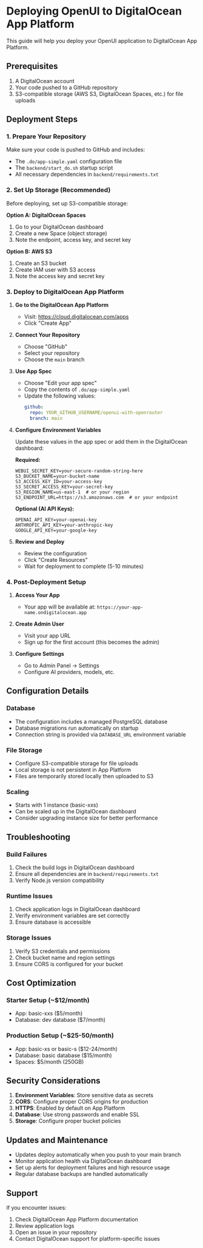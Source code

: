 # Deploying OpenUI to DigitalOcean App Platform

This guide will help you deploy your OpenUI application to DigitalOcean App Platform.

## Prerequisites

1. A DigitalOcean account
2. Your code pushed to a GitHub repository
3. S3-compatible storage (AWS S3, DigitalOcean Spaces, etc.) for file uploads

## Deployment Steps

### 1. Prepare Your Repository

Make sure your code is pushed to GitHub and includes:
- The `.do/app-simple.yaml` configuration file
- The `backend/start_do.sh` startup script
- All necessary dependencies in `backend/requirements.txt`

### 2. Set Up Storage (Recommended)

Before deploying, set up S3-compatible storage:

**Option A: DigitalOcean Spaces**
1. Go to your DigitalOcean dashboard
2. Create a new Space (object storage)
3. Note the endpoint, access key, and secret key

**Option B: AWS S3**
1. Create an S3 bucket
2. Create IAM user with S3 access
3. Note the access key and secret key

### 3. Deploy to DigitalOcean App Platform

1. **Go to the DigitalOcean App Platform**
   - Visit: https://cloud.digitalocean.com/apps
   - Click "Create App"

2. **Connect Your Repository**
   - Choose "GitHub"
   - Select your repository
   - Choose the `main` branch

3. **Use App Spec**
   - Choose "Edit your app spec"
   - Copy the contents of `.do/app-simple.yaml`
   - Update the following values:
     ```yaml
     github:
       repo: YOUR_GITHUB_USERNAME/openui-with-openrouter
       branch: main
     ```

4. **Configure Environment Variables**
   
   Update these values in the app spec or add them in the DigitalOcean dashboard:

   **Required:**
   ```
   WEBUI_SECRET_KEY=your-secure-random-string-here
   S3_BUCKET_NAME=your-bucket-name
   S3_ACCESS_KEY_ID=your-access-key
   S3_SECRET_ACCESS_KEY=your-secret-key
   S3_REGION_NAME=us-east-1  # or your region
   S3_ENDPOINT_URL=https://s3.amazonaws.com  # or your endpoint
   ```

   **Optional (AI API Keys):**
   ```
   OPENAI_API_KEY=your-openai-key
   ANTHROPIC_API_KEY=your-anthropic-key
   GOOGLE_API_KEY=your-google-key
   ```

5. **Review and Deploy**
   - Review the configuration
   - Click "Create Resources"
   - Wait for deployment to complete (5-10 minutes)

### 4. Post-Deployment Setup

1. **Access Your App**
   - Your app will be available at: `https://your-app-name.ondigitalocean.app`

2. **Create Admin User**
   - Visit your app URL
   - Sign up for the first account (this becomes the admin)

3. **Configure Settings**
   - Go to Admin Panel → Settings
   - Configure AI providers, models, etc.

## Configuration Details

### Database
- The configuration includes a managed PostgreSQL database
- Database migrations run automatically on startup
- Connection string is provided via `DATABASE_URL` environment variable

### File Storage
- Configure S3-compatible storage for file uploads
- Local storage is not persistent in App Platform
- Files are temporarily stored locally then uploaded to S3

### Scaling
- Starts with 1 instance (basic-xxs)
- Can be scaled up in the DigitalOcean dashboard
- Consider upgrading instance size for better performance

## Troubleshooting

### Build Failures
1. Check the build logs in DigitalOcean dashboard
2. Ensure all dependencies are in `backend/requirements.txt`
3. Verify Node.js version compatibility

### Runtime Issues
1. Check application logs in DigitalOcean dashboard
2. Verify environment variables are set correctly
3. Ensure database is accessible

### Storage Issues
1. Verify S3 credentials and permissions
2. Check bucket name and region settings
3. Ensure CORS is configured for your bucket

## Cost Optimization

### Starter Setup (~$12/month)
- App: basic-xxs ($5/month)
- Database: dev database ($7/month)

### Production Setup (~$25-50/month)
- App: basic-xs or basic-s ($12-24/month)
- Database: basic database ($15/month)
- Spaces: $5/month (250GB)

## Security Considerations

1. **Environment Variables**: Store sensitive data as secrets
2. **CORS**: Configure proper CORS origins for production
3. **HTTPS**: Enabled by default on App Platform
4. **Database**: Use strong passwords and enable SSL
5. **Storage**: Configure proper bucket policies

## Updates and Maintenance

- Updates deploy automatically when you push to your main branch
- Monitor application health via DigitalOcean dashboard
- Set up alerts for deployment failures and high resource usage
- Regular database backups are handled automatically

## Support

If you encounter issues:
1. Check DigitalOcean App Platform documentation
2. Review application logs
3. Open an issue in your repository
4. Contact DigitalOcean support for platform-specific issues
